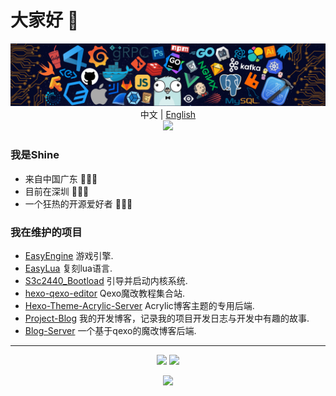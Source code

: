 # 大家好 👋

<p align="center">
<img src="./icons/header_.png"></img>
中文 | <a href="README_en.md">English</a></br>
<img src="https://readme-typing-svg.herokuapp.com?size=18&duration=6000&lines=Cpp+%7C+Python+%7C+Rust+%7C+Go+Developer"></img>
</p>

### 我是Shine

* 来自中国广东 🌱🌱🌱
* 目前在深圳 🔰🔰🔰
* 一个狂热的开源爱好者 🚀🚀🚀

### 我在维护的项目

* [EasyEngine](https://github.com/ShineYull/EasyEngine) 游戏引擎.
* [EasyLua](https://github.com/ShineYull/EasyLua) 复刻lua语言.
* [S3c2440_Bootload](https://github.com/ShineYull/S3c2440_Bootload) 引导并启动内核系统.
* [hexo-qexo-editor](https://github.com/ShineYull/hexo-qexo-editor) Qexo魔改教程集合站.
* [Hexo-Theme-Acrylic-Server](https://github.com/hexo-theme-Acrylic/Hexo-Theme-Acrylic-Server) Acrylic博客主题的专用后端.
* [Project-Blog](https://github.com/ShineYull/Project-Blog) 我的开发博客，记录我的项目开发日志与开发中有趣的故事.
* [Blog-Server](https://github.com/ShineYull/Blog-Server) 一个基于qexo的魔改博客后端.

---
  
<p align="center">
  <img height="160" src="https://github-readme-stats.vercel.app/api/top-langs/?username=ShineYull&theme=react&hide=html,css,dockerfile,shell,Objective-C,cmake,scss,JavaScript,ejs,stylus&count_private=true&show_icons=true&hide_border=true&layout=compact"/>
  
  <img height="160" src="https://github-readme-stats.vercel.app/api?username=ShineYull&count_private=true&show_icons=true&theme=onedark&include_all_commits=true&hide_border=true"/>
</p>
  
<p align="center">
<img src="https://visitor-badge.glitch.me/badge?page_id=ShineYull.ShineYull&left_color=green&right_color=red"/>
</p>
